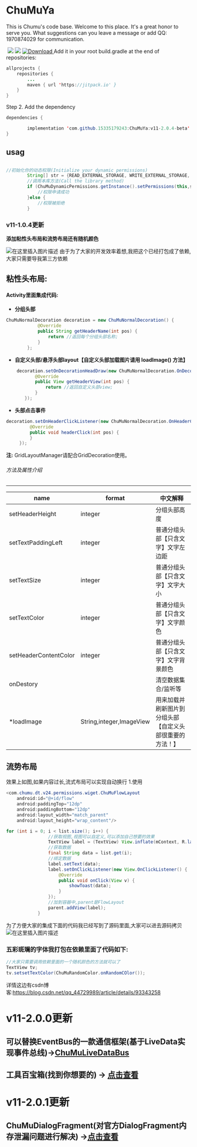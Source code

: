 # ChuMuYa

This is Chumu's code base. Welcome to this place. It's a great honor to serve you. What suggestions can you leave a message or add QQ: 1970874029 for communication.



​                                                          [![](https://img.shields.io/badge/CSDN-%E6%A5%9A%E6%9C%A8-green)](https://blog.csdn.net/qq_44729989)        [![](https://img.shields.io/badge/jitpack-2.0.4--beta-orange)](https://github.com/15335179243/ChuMuYa/releases/tag/v11-2.0.4-beta)			[ ![Download](https://api.bintray.com/packages/1970874029/ChuMuMagicBox/ChuMuMagicBox/images/download.svg?version=v11-2.0.0) ](https://bintray.com/1970874029/ChuMuMagicBox/ChuMuMagicBox/v11-2.0.0/link)
Add it in your root build.gradle at the end of repositories:

```java
allprojects {
	repositories {
		...
		maven { url 'https://jitpack.io' }
	}
}
```

Step 2. Add the dependency

```java
dependencies {

        implementation 'com.github.15335179243:ChuMuYa:v11-2.0.4-beta'
}
```

## usag


##

```java
//初始化你的动态权限(Initialize your dynamic permissions)
        String[] str = {READ_EXTERNAL_STORAGE, WRITE_EXTERNAL_STORAGE, INTERNET,ACCESS_WIFI_STATE,MOUNT_FORMAT_FILESYSTEMS};
        //调用本库方法(Call the library method)
        if (ChuMuDynamicPermissions.getInstance().setPermissions(this,str)) {
            //权限申请成功
        }else {
            //权限被拒绝
        }
```

### v11-1.0.4更新

**添加粘性头布局和流势布局还有随机颜色**

![在这里插入图片描述](https://img-blog.csdnimg.cn/20190622173728256.gif)
由于为了大家的开发效率着想,我把这个已经打包成了依赖,大家只需要导我第三方依赖

## 粘性头布局:

#### Activity里面集成代码:

- **分组头部**

```java
ChuMuNormalDecoration decoration = new ChuMuNormalDecoration() {
            @Override
            public String getHeaderName(int pos) {
                return //返回每个分组头部名称;
            }
        };
```

- **自定义头部/悬浮头部layout【自定义头部加载图片请用 loadImage() 方法】**

```java
    decoration.setOnDecorationHeadDraw(new ChuMuNormalDecoration.OnDecorationHeadDraw() {
           @Override
           public View getHeaderView(int pos) {
               return //返回自定义头部view;
           }
       });
```

- **头部点击事件**

```java
decoration.setOnHeaderClickListener(new ChuMuNormalDecoration.OnHeaderClickListener() {
         @Override
         public void headerClick(int pos) {
         }
     });
```

**注:**
GridLayoutManager请配合GridDecoration使用。

###### 方法及属性介绍

------

| name                  | format                   | 中文解释                                                 |
| --------------------- | ------------------------ | -------------------------------------------------------- |
| setHeaderHeight       | integer                  | 分组头部高度                                             |
| setTextPaddingLeft    | integer                  | 普通分组头部【只含文字】文字左边距                       |
| setTextSize           | integer                  | 普通分组头部【只含文字】文字大小                         |
| setTextColor          | integer                  | 普通分组头部【只含文字】文字颜色                         |
| setHeaderContentColor | integer                  | 普通分组头部【只含文字】文字背景颜色                     |
| onDestory             |                          | 清空数据集合/监听等                                      |
| *loadImage            | String,integer,ImageView | 用来加载并刷新图片到分组头部【自定义头部很重要的方法！】 |

## 流势布局

效果上如图,如果内容过长,流式布局可以实现自动换行
1.使用

```java
<com.chumu.dt.v24.permissions.wiget.ChuMuFlowLayout
    android:id="@+id/flow"
    android:paddingTop="12dp"
    android:paddingBottom="12dp"
    android:layout_width="match_parent"
    android:layout_height="wrap_content"/>
```

```java
for (int i = 0; i < list.size(); i++) {
                //获取视图,视图可以自定义,可以添加自己想要的效果
                TextView label = (TextView) View.inflate(mContext, R.layout.item_label, null);
                //获取数据
                final String data = list.get(i);
                //绑定数据
                label.setText(data);
                label.setOnClickListener(new View.OnClickListener() {
                    @Override
                    public void onClick(View v) {
                        showToast(data);
                    }
                });
                //加到容器中,parent是FlowLayout
                parent.addView(label);
            }

```

为了方便大家的集成下面的代码我已经写到了源码里面,大家可以进去源码拷贝
![在这里插入图片描述](https://img-blog.csdnimg.cn/20190622181850718.png?x-oss-process=image/watermark,type_ZmFuZ3poZW5naGVpdGk,shadow_10,text_aHR0cHM6Ly9ibG9nLmNzZG4ubmV0L3FxXzQ0NzI5OTg5,size_16,color_FFFFFF,t_70)

### 五彩斑斓的字体我打包在依赖里面了代码如下:

```java
//大家只需要调用依赖里面的一个随机颜色的方法就可以了
TextView tv;
tv.setsetTextColor(ChuMuRandomColor.onRandomCOlor());
```

详情这边有csdn博客:https://blog.csdn.net/qq_44729989/article/details/93343258



# v11-2.0.0更新



## 可以替换EventBus的一款通信框架(基于LiveData实现事件总线)→[ChuMuLiveDataBus](https://github.com/15335179243/ChuMuYa/blob/master/magic-box/src/main/java/com/chumu/dt/v24/magicbox/livedatabus/LiveDataBus.md)

#####

## 工具百宝箱(找到你想要的) → [点击查看](https://github.com/15335179243/ChuMuYa/blob/master/magic-box/src/main/java/com/chumu/dt/v24/magicbox/appbox/AppBox.md)

#####
# v11-2.0.1更新


## ChuMuDialogFragment(对官方DialogFragment内存泄漏问题进行解决) →[点击查看](https://github.com/15335179243/ChuMuYa/blob/master/magic-box/src/main/java/com/chumu/dt/v24/magicbox/basedialogframgent/BaseDialogFragment.md)
